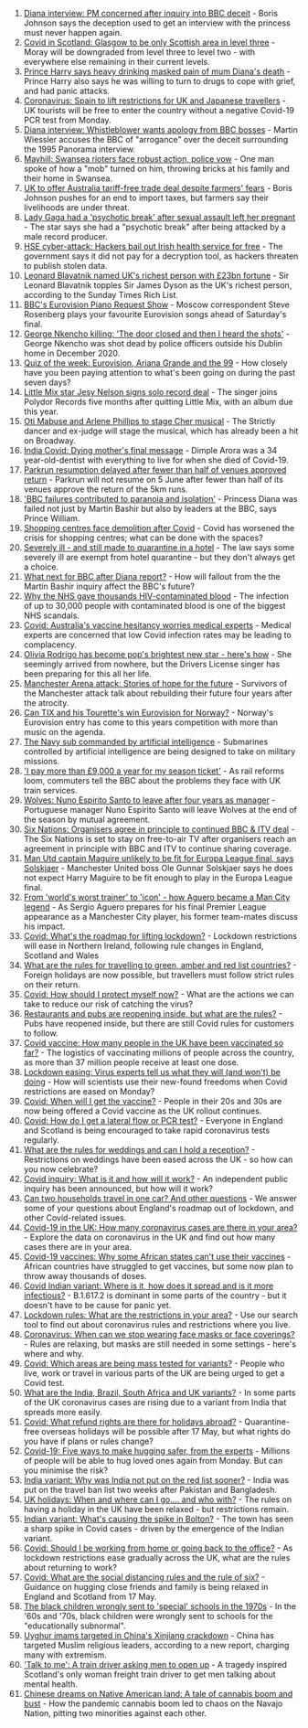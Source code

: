 1. [Diana interview: PM concerned after inquiry into BBC deceit](https://www.bbc.co.uk/news/uk-57200207) - Boris Johnson says the deception used to get an interview with the princess must never happen again.
2. [Covid in Scotland: Glasgow to be only Scottish area in level three](https://www.bbc.co.uk/news/uk-scotland-57200946) - Moray will be downgraded from level three to level two - with everywhere else remaining in their current levels.
3. [Prince Harry says heavy drinking masked pain of mum Diana's death](https://www.bbc.co.uk/news/uk-57187138) - Prince Harry also says he was willing to turn to drugs to cope with grief, and had panic attacks.
4. [Coronavirus: Spain to lift restrictions for UK and Japanese travellers](https://www.bbc.co.uk/news/world-europe-57199791) - UK tourists will be free to enter the country without a negative Covid-19 PCR test from Monday.
5. [Diana interview: Whistleblower wants apology from BBC bosses](https://www.bbc.co.uk/news/uk-57199164) - Martin Wiessler accuses the BBC of "arrogance" over the deceit surrounding the 1995 Panorama interview.
6. [Mayhill: Swansea rioters face robust action, police vow](https://www.bbc.co.uk/news/uk-wales-57197466) - One man spoke of how a "mob" turned on him, throwing bricks at his family and their home in Swansea.
7. [UK to offer Australia tariff-free trade deal despite farmers' fears](https://www.bbc.co.uk/news/uk-politics-57198607) - Boris Johnson pushes for an end to import taxes, but farmers say their livelihoods are under threat.
8. [Lady Gaga had a 'psychotic break' after sexual assault left her pregnant](https://www.bbc.co.uk/news/entertainment-arts-57199018) - The star says she had a "psychotic break" after being attacked by a male record producer.
9. [HSE cyber-attack: Hackers bail out Irish health service for free](https://www.bbc.co.uk/news/world-europe-57197688) - The government says it did not pay for a decryption tool, as hackers threaten to publish stolen data.
10. [Leonard Blavatnik named UK's richest person with £23bn fortune](https://www.bbc.co.uk/news/business-57199171) - Sir Leonard Blavatnik topples Sir James Dyson as the UK's richest person, according to the Sunday Times Rich List.
11. [BBC's Eurovision Piano Request Show](https://www.bbc.co.uk/news/entertainment-arts-57202912) - Moscow correspondent Steve Rosenberg plays your favourite Eurovision songs ahead of Saturday's final.
12. [George Nkencho killing: 'The door closed and then I heard the shots'](https://www.bbc.co.uk/news/world-europe-57194011) - George Nkencho was shot dead by police officers outside his Dublin home in December 2020.
13. [Quiz of the week: Eurovision, Ariana Grande and the 99](https://www.bbc.co.uk/news/world-57183679) - How closely have you been paying attention to what's been going on during the past seven days?
14. [Little Mix star Jesy Nelson signs solo record deal](https://www.bbc.co.uk/news/entertainment-arts-57204589) - The singer joins Polydor Records five months after quitting Little Mix, with an album due this year.
15. [Oti Mabuse and Arlene Phillips to stage Cher musical](https://www.bbc.co.uk/news/entertainment-arts-57188486) - The Strictly dancer and ex-judge will stage the musical, which has already been a hit on Broadway.
16. [India Covid: Dying mother's final message](https://www.bbc.co.uk/news/world-asia-57189165) - Dimple Arora was a 34 year-old-dentist with everything to live for when she died of Covid-19.
17. [Parkrun resumption delayed after fewer than half of venues approved return](https://www.bbc.co.uk/sport/athletics/57197660) - Parkrun will not resume on 5 June after fewer than half of its venues approve the return of the 5km runs.
18. ['BBC failures contributed to paranoia and isolation'](https://www.bbc.co.uk/news/uk-57192909) - Princess Diana was failed not just by Martin Bashir but also by leaders at the BBC, says Prince William.
19. [Shopping centres face demolition after Covid](https://www.bbc.co.uk/news/uk-57165171) - Covid has worsened the crisis for shopping centres; what can be done with the spaces?
20. [Severely ill - and still made to quarantine in a hotel](https://www.bbc.co.uk/news/stories-57162187) - The law says some severely ill are exempt from hotel quarantine - but they don't always get a choice.
21. [What next for BBC after Diana report?](https://www.bbc.co.uk/news/uk-57202578) - How will fallout from the the Martin Bashir inquiry affect the BBC's future?
22. [Why the NHS gave thousands HIV-contaminated blood](https://www.bbc.co.uk/news/health-48596605) - The infection of up to 30,000 people with contaminated blood is one of the biggest NHS scandals.
23. [Covid: Australia's vaccine hesitancy worries medical experts](https://www.bbc.co.uk/news/world-australia-57181038) - Medical experts are concerned that low Covid infection rates may be leading to complacency.
24. [Olivia Rodrigo has become pop's brightest new star - here's how](https://www.bbc.co.uk/news/entertainment-arts-57174471) - She seemingly arrived from nowhere, but the Drivers License singer has been preparing for this all her life.
25. [Manchester Arena attack: Stories of hope for the future](https://www.bbc.co.uk/news/uk-england-manchester-57185632) - Survivors of the Manchester attack talk about rebuilding their future four years after the atrocity.
26. [Can TIX and his Tourette's win Eurovision for Norway?](https://www.bbc.co.uk/news/disability-57187712) - Norway's Eurovision entry has come to this years competition with more than music on the agenda.
27. [The Navy sub commanded by artificial intelligence](https://www.bbc.co.uk/news/business-56993035) - Submarines controlled by artificial intelligence are being designed to take on military missions.
28. ['I pay more than £9,000 a year for my season ticket'](https://www.bbc.co.uk/news/business-57186489) - As rail reforms loom, commuters tell the BBC about the problems they face with UK train services.
29. [Wolves: Nuno Espirito Santo to leave after four years as manager](https://www.bbc.co.uk/sport/football/57204075) - Portuguese manager Nuno Espirito Santo will leave Wolves at the end of the season by mutual agreement.
30. [Six Nations: Organisers agree in principle to continued BBC & ITV deal](https://www.bbc.co.uk/sport/rugby-union/57201738) - The Six Nations is set to stay on free-to-air TV after organisers reach an agreement in principle with BBC and ITV to continue sharing coverage.
31. [Man Utd captain Maguire unlikely to be fit for Europa League final, says Solskjaer](https://www.bbc.co.uk/sport/football/57203604) - Manchester United boss Ole Gunnar Solskjaer says he does not expect Harry Maguire to be fit enough to play in the Europa League final.
32. [From 'world's worst trainer' to 'icon' - how Aguero became a Man City legend](https://www.bbc.co.uk/sport/football/57111816) - As Sergio Aguero prepares for his final Premier League appearance as a Manchester City player, his former team-mates discuss his impact.
33. [Covid: What's the roadmap for lifting lockdown?](https://www.bbc.co.uk/news/explainers-52530518) - Lockdown restrictions will ease in Northern Ireland, following rule changes in England, Scotland and Wales
34. [What are the rules for travelling to green, amber and red list countries?](https://www.bbc.co.uk/news/explainers-52544307) - Foreign holidays are now possible, but travellers must follow strict rules on their return.
35. [Covid: How should I protect myself now?](https://www.bbc.co.uk/news/health-57087517) - What are the actions we can take to reduce our risk of catching the virus?
36. [Restaurants and pubs are reopening inside, but what are the rules?](https://www.bbc.co.uk/news/business-52977388) - Pubs have reopened inside, but there are still Covid rules for customers to follow.
37. [Covid vaccine: How many people in the UK have been vaccinated so far?](https://www.bbc.co.uk/news/health-55274833) - The logistics of vaccinating millions of people across the country, as more than 37 million people receive at least one dose.
38. [Lockdown easing: Virus experts tell us what they will (and won't) be doing](https://www.bbc.co.uk/news/uk-57069293) - How will scientists use their new-found freedoms when Covid restrictions are eased on Monday?
39. [Covid: When will I get the vaccine?](https://www.bbc.co.uk/news/health-55045639) - People in their 20s and 30s are now being offered a Covid vaccine as the UK rollout continues.
40. [Covid: How do I get a lateral flow or PCR test?](https://www.bbc.co.uk/news/health-51943612) - Everyone in England and Scotland is being encouraged to take rapid coronavirus tests regularly.
41. [What are the rules for weddings and can I hold a reception?](https://www.bbc.co.uk/news/explainers-52811509) - Restrictions on weddings have been eased across the UK - so how can you now celebrate?
42. [Covid inquiry: What is it and how will it work?](https://www.bbc.co.uk/news/explainers-57085964) - An independent public inquiry has been announced, but how will it work?
43. [Can two households travel in one car? And other questions](https://www.bbc.co.uk/news/world-asia-china-51176409) - We answer some of your questions about England's roadmap out of lockdown, and other Covid-related issues.
44. [Covid-19 in the UK: How many coronavirus cases are there in your area?](https://www.bbc.co.uk/news/uk-51768274) - Explore the data on coronavirus in the UK and find out how many cases there are in your area.
45. [Covid-19 vaccines: Why some African states can't use their vaccines](https://www.bbc.co.uk/news/56940657) - African countries have struggled to get vaccines, but some now plan to throw away thousands of doses.
46. [Covid Indian variant: Where is it, how does it spread and is it more infectious?](https://www.bbc.co.uk/news/health-57157496) - B.1.617.2 is dominant in some parts of the country - but it doesn't have to be cause for panic yet.
47. [Lockdown rules: What are the restrictions in your area?](https://www.bbc.co.uk/news/uk-54373904) - Use our search tool to find out about coronavirus rules and restrictions where you live.
48. [Coronavirus: When can we stop wearing face masks or face coverings?](https://www.bbc.co.uk/news/health-51205344) - Rules are relaxing, but masks are still needed in some settings - here's where and why.
49. [Covid: Which areas are being mass tested for variants?](https://www.bbc.co.uk/news/explainers-54872039) - People who live, work or travel in various parts of the UK are being urged to get a Covid test.
50. [What are the India, Brazil, South Africa and UK variants?](https://www.bbc.co.uk/news/health-55659820) - In some parts of the UK coronavirus cases are rising due to a variant from India that spreads more easily.
51. [Covid: What refund rights are there for holidays abroad?](https://www.bbc.co.uk/news/business-51615412) - Quarantine-free overseas holidays will be possible after 17 May, but what rights do you have if plans or rules change?
52. [Covid-19: Five ways to make hugging safer, from the experts](https://www.bbc.co.uk/news/uk-57083571) - Millions of people will be able to hug loved ones again from Monday. But can you minimise the risk?
53. [India variant: Why was India not put on the red list sooner?](https://www.bbc.co.uk/news/56801288) - India was put on the travel ban list two weeks after Pakistan and Bangladesh.
54. [UK holidays: When and where can I go.... and who with?](https://www.bbc.co.uk/news/explainers-52646738) - The rules on having a holiday in the UK have been relaxed - but restrictions remain.
55. [Indian variant: What's causing the spike in Bolton?](https://www.bbc.co.uk/news/health-57094274) - The town has seen a sharp spike in Covid cases - driven by the emergence of the Indian variant.
56. [Covid: Should I be working from home or going back to the office?](https://www.bbc.co.uk/news/business-52567567) - As lockdown restrictions ease gradually across the UK, what are the rules about returning to work?
57. [Covid: What are the social distancing rules and the rule of six?](https://www.bbc.co.uk/news/uk-51506729) - Guidance on hugging close friends and family is being relaxed in England and Scotland from 17 May.
58. [The black children wrongly sent to 'special' schools in the 1970s](https://www.bbc.co.uk/news/uk-57099654) - In the '60s and '70s, black children were wrongly sent to schools for the "educationally subnormal".
59. [Uyghur imams targeted in China's Xinjiang crackdown](https://www.bbc.co.uk/news/world-asia-china-56986057) - China has targeted Muslim religious leaders, according to a new report, charging many with extremism.
60. ['Talk to me': A train driver asking men to open up](https://www.bbc.co.uk/news/stories-57060971) - A tragedy inspired Scotland's only woman freight train driver to get men talking about mental health.
61. [Chinese dreams on Native American land: A tale of cannabis boom and bust](https://www.bbc.co.uk/news/world-us-canada-56835897) - How the pandemic cannabis boom led to chaos on the Navajo Nation, pitting two minorities against each other.
